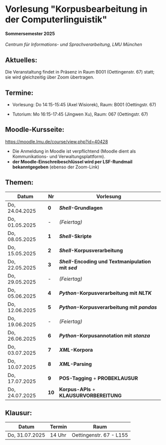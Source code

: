 # Vorlesung "Korpusbearbeitung in der Computerlinguistik"

#### Sommersemester 2025

*Centrum für Informations- und Sprachverarbeitung, LMU München*


## Aktuelles:

Die Veranstaltung findet in Präsenz in Raum B001 (Oettingenstr. 67) statt; sie wird gleichzeitig über Zoom übertragen.


## Termine:

- Vorlesung: Do 14:15-15:45 (Axel Wisiorek), Raum: B001 (Oettingstr. 67)

- Tutorium: Mo 16:15-17:45 (Jingwen Xu), Raum: 067 (Oettingstr. 67)



## Moodle-Kursseite:

https://moodle.lmu.de/course/view.php?id=40428


- Die Anmeldung in Moodle ist verpflichtend (Moodle dient als Kommunikations- und Verwaltungsplattform).
- **der Moodle-Einschreibeschlüssel wird per LSF-Rundmail bekanntgegeben** (ebenso der Zoom-Link)




## Themen:

| Datum  | Nr | Vorlesung | 
| ------------- | ------------- | ------------- | 
|  Do, 24.04.2025 |  **0** | ***Shell*-Grundlagen** |
|  Do, 01.05.2025 |  - | *(Feiertag)* |
|  Do, 08.05.2025 |   **1** | ***Shell*-Skripte** |
|  Do, 15.05.2025 |  **2** | ***Shell*-Korpusverarbeitung** |
|  Do, 22.05.2025 | **3** | ***Shell*-Encoding und Textmanipulation mit *sed***  |
|  Do, 29.05.2025 |  - | *(Feiertag)* |
|  Do, 05.06.2025 |   **4** | ***Python*-Korpusverarbeitung mit *NLTK*** |
|  Do, 12.06.2025 | **5** |  ***Python*-Korpusverarbeitung mit *pandas*** |
|  Do, 19.06.2025 |  - | *(Feiertag)* |
|  Do, 26.06.2025 | **6** | ***Python*-Korpusannotation mit *stanza*** |
|  Do, 03.07.2025 |  **7** | ***XML*-Korpora** |
|  Do, 10.07.2025 |  **8** |  ***XML*-Parsing** |
|  Do, 17.07.2025 |  **9** | **POS-Tagging**  + **PROBEKLAUSUR** |
|  Do, 24.07.2025 |  **10** | **Korpus-APIs** + **KLAUSURVORBEREITUNG** |


## Klausur:

| Datum  | Termin | Raum |
| ------------- | ------------- | ------------- | 
|  Do, 31.07.2025 |  14 Uhr   | Oettingenstr. 67 - L155 |


